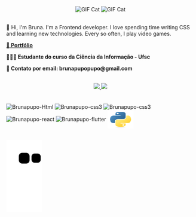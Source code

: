 <div>
 

  <div align="center" class="mx-auto" >
    <img height="200" width="200" src="https://camo.githubusercontent.com/8a59fcfebd4a467b1c93bfef5680912c9d33c99b409662061fdc8a2bb42ce0ef/68747470733a2f2f6d656469612e67697068792e636f6d2f6d656469612f78554f774730674532494c4f31584b486c752f67697068792e676966" alt="GIF Cat">
    <img height="200" width="200" src="https://camo.githubusercontent.com/8547abe42b1720a8089e4a05f88325c5b0084d2809ac4774e51a6ce17e18e9de/68747470733a2f2f6d656469612e67697068792e636f6d2f6d656469612f5933356870426e6630464979566e4c4653772f67697068792e676966" alt="GIF Cat">
  </div>
  <br>


  <p>👋 Hi, I'm Bruna. I'm a Frontend developer. I love spending time writing CSS and learning new technologies. Every so often, I play video games. </p>

  <p><strong><a href="https://portfolio-brunapupo.vercel.app/index.html" target="_blank">🔗 Portfólio</a></strong></p>
  
  <p><strong>👩🏽‍🎓 Estudante do curso da Ciência da Informação - Ufsc</strong></p>

  <p><strong>📧 Contato por email: brunapupopupo@gmail.com</strong></p>
  
  <br>

  <div align="center">
    <a href="https://github.com/Brunapupo">
      <img height="180em" src="https://github-readme-stats.vercel.app/api?username=Brunapupo&show_icons=true&theme=tokyonight&include_all_commits=true&count_private=true"/>
      <img height="180em" src="https://github-readme-stats.vercel.app/api/top-langs/?username=Brunapupo&layout=compact&langs_count=7&theme=tokyonight"/>
    </a>
  </div>
  <br>

  <div style="display: inline_block"><br>
    <img align="center" alt="Brunapupo-Html" height="50" width="70" src="https://cdn.jsdelivr.net/gh/devicons/devicon/icons/html5/html5-original.svg">
    <img align="center" alt="Brunapupo-css3" height="50" width="70" src="https://cdn.jsdelivr.net/gh/devicons/devicon/icons/css3/css3-original.svg">
    <img align="center" alt="Brunapupo-css3" height="50" width="70" src="https://cdn.jsdelivr.net/gh/devicons/devicon/icons/javascript/javascript-original.svg">
    <img align="center" alt="Brunapupo-react" height="50" width="70" src="https://cdn.jsdelivr.net/gh/devicons/devicon/icons/react/react-original.svg">
    <img align="center" alt="Brunapupo-flutter" height="50" width="70" src="https://cdn.jsdelivr.net/gh/devicons/devicon/icons/flutter/flutter-original.svg">
    <img align="center" alt="Brunapupo-dart" height="50"
    <img align="center" alt="Brunapupo-Python" height="50" width="70" src="https://raw.githubusercontent.com/devicons/devicon/master/icons/python/python-original.svg">
  </div>

  <br>

 <div> 
<!--   <a href="https://www.linkedin.com/in/rafaella-ballerini-45875016a" target="_blank"><img src="https://www.linkedin.com/in/bruna-dias-pupo-0ab221199/target="target="_blank"></a>  -->
 
  ![Snake animation](https://github.com/rafaballerini/rafaballerini/blob/output/github-contribution-grid-snake.svg)
 
</div>

